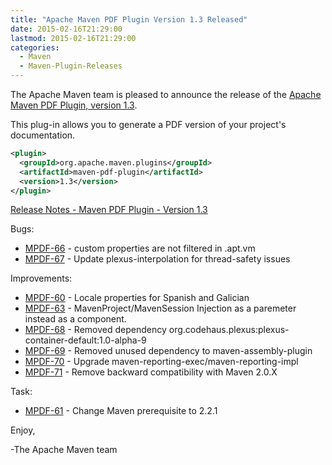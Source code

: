 ```yaml
---
title: "Apache Maven PDF Plugin Version 1.3 Released"
date: 2015-02-16T21:29:00
lastmod: 2015-02-16T21:29:00
categories:
  - Maven
  - Maven-Plugin-Releases
---
```

The Apache Maven team is pleased to announce the release of the 
[Apache Maven PDF Plugin, version 1.3](http://maven.apache.org/plugins/maven-pdf-plugin/).

This plug-in allows you to generate a PDF version of your project's
documentation.

```xml
<plugin>
  <groupId>org.apache.maven.plugins</groupId>
  <artifactId>maven-pdf-plugin</artifactId>
  <version>1.3</version>
</plugin>
```

<!-- more -->

[Release Notes - Maven PDF Plugin - Version 1.3](http://jira.codehaus.org/secure/ReleaseNote.jspa?projectId=11932&version=18950)

Bugs:

 * [MPDF-66](https://issues.apache.org/jira/browse/MPDF-66) - custom properties are not filtered in .apt.vm
 * [MPDF-67](https://issues.apache.org/jira/browse/MPDF-67) - Update plexus-interpolation for thread-safety issues

Improvements:

 * [MPDF-60](https://issues.apache.org/jira/browse/MPDF-60) - Locale properties for Spanish and Galician
 * [MPDF-63](https://issues.apache.org/jira/browse/MPDF-63) - MavenProject/MavenSession Injection as a paremeter instead as a component.
 * [MPDF-68](https://issues.apache.org/jira/browse/MPDF-68) - Removed dependency org.codehaus.plexus:plexus-container-default:1.0-alpha-9
 * [MPDF-69](https://issues.apache.org/jira/browse/MPDF-69) - Removed unused dependency to maven-assembly-plugin
 * [MPDF-70](https://issues.apache.org/jira/browse/MPDF-70) - Upgrade maven-reporting-exec/maven-reporting-impl
 * [MPDF-71](https://issues.apache.org/jira/browse/MPDF-71) - Remove backward compatibility with Maven 2.0.X

Task:

 * [MPDF-61](https://issues.apache.org/jira/browse/MPDF-61) - Change Maven prerequisite to 2.2.1

Enjoy,

-The Apache Maven team

